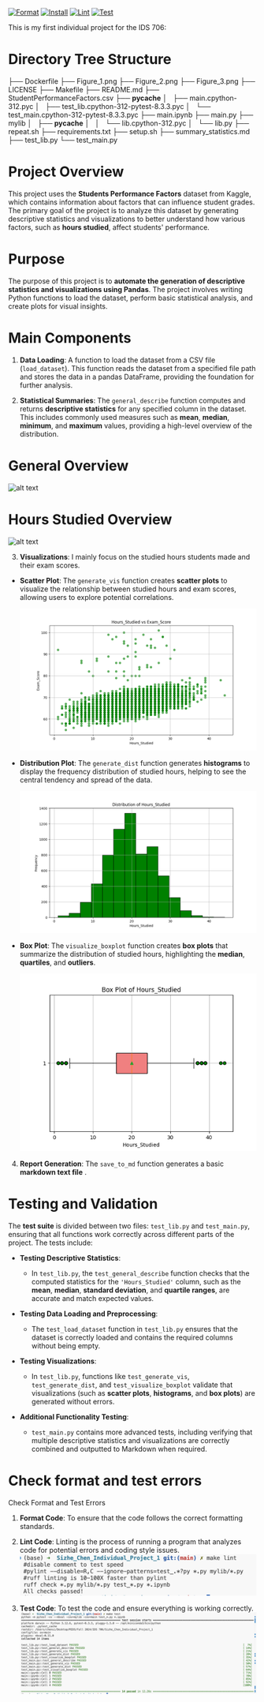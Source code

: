 [![Format](https://github.com/jessc0202/Sizhe_Chen_Individual_Project_1/actions/workflows/format.yml/badge.svg)](https://github.com/jessc0202/Sizhe_Chen_Individual_Project_1/actions/workflows/format.yml)
[![Install](https://github.com/jessc0202/Sizhe_Chen_Individual_Project_1/actions/workflows/install.yml/badge.svg)](https://github.com/jessc0202/Sizhe_Chen_Individual_Project_1/actions/workflows/install.yml)
[![Lint](https://github.com/jessc0202/Sizhe_Chen_Individual_Project_1/actions/workflows/lint.yml/badge.svg)](https://github.com/jessc0202/Sizhe_Chen_Individual_Project_1/actions/workflows/lint.yml)
[![Test](https://github.com/jessc0202/Sizhe_Chen_Individual_Project_1/actions/workflows/test.yml/badge.svg)](https://github.com/jessc0202/Sizhe_Chen_Individual_Project_1/actions/workflows/test.yml)


This is my first individual project for the IDS 706:
# **Directory Tree Structure**
├── Dockerfile
├── Figure_1.png
├── Figure_2.png
├── Figure_3.png
├── LICENSE
├── Makefile
├── README.md
├── StudentPerformanceFactors.csv
├── __pycache__
│   ├── main.cpython-312.pyc
│   ├── test_lib.cpython-312-pytest-8.3.3.pyc
│   └── test_main.cpython-312-pytest-8.3.3.pyc
├── main.ipynb
├── main.py
├── mylib
│   ├── __pycache__
│   │   └── lib.cpython-312.pyc
│   └── lib.py
├── repeat.sh
├── requirements.txt
├── setup.sh
├── summary_statistics.md
├── test_lib.py
└── test_main.py


# **Project Overview**
This project uses the **Students Performance Factors** dataset from Kaggle, which contains information about factors that can influence student grades. The primary goal of the project is to analyze this dataset by generating descriptive statistics and visualizations to better understand how various factors, such as **hours studied**, affect students' performance.

# **Purpose**
The purpose of this project is to **automate the generation of descriptive statistics and visualizations using Pandas**. The project involves writing Python functions to load the dataset, perform basic statistical analysis, and create plots for visual insights.

# **Main Components**
1. **Data Loading**:
   A function to load the dataset from a CSV file (`load_dataset`). This function reads the dataset from a specified file path and stores the data in a pandas DataFrame, providing the foundation for further analysis.

2. **Statistical Summaries**:
   The `general_describe` function computes and returns **descriptive statistics** for any specified column in the dataset. This includes commonly used measures such as **mean**, **median**, **minimum**, and **maximum** values, providing a high-level overview of the distribution.

# **General Overview**

![alt text](summary_statistics.png)

# **Hours Studied Overview**
![alt text](summary_Hours_Studied.png)

3. **Visualizations**: I mainly focus on the studied hours students made and their exam scores.

- **Scatter Plot**: The `generate_vis` function creates **scatter plots** to visualize the relationship between studied hours and exam scores, allowing users to explore potential correlations.

  ![alt text](Figure_1.png)

- **Distribution Plot**: The `generate_dist` function generates **histograms** to display the frequency distribution of studied hours, helping to see the central tendency and spread of the data.

  ![alt text](Figure_2.png)

- **Box Plot**: The `visualize_boxplot` function creates **box plots** that summarize the distribution of studied hours, highlighting the **median**, **quartiles**, and **outliers**.

  ![alt text](Figure_3.png)

4. **Report Generation**:
   The `save_to_md` function generates a basic **markdown text file** .

# **Testing and Validation**

The **test suite** is divided between two files: `test_lib.py` and `test_main.py`, ensuring that all functions work correctly across different parts of the project. The tests include:

- **Testing Descriptive Statistics**: 
  - In `test_lib.py`, the `test_general_describe` function checks that the computed statistics for the `'Hours_Studied'` column, such as the **mean**, **median**, **standard deviation**, and **quartile ranges**, are accurate and match expected values.
  
- **Testing Data Loading and Preprocessing**: 
  - The `test_load_dataset` function in `test_lib.py` ensures that the dataset is correctly loaded and contains the required columns without being empty.
  
- **Testing Visualizations**: 
  - In `test_lib.py`, functions like `test_generate_vis`, `test_generate_dist`, and `test_visualize_boxplot` validate that visualizations (such as **scatter plots**, **histograms**, and **box plots**) are generated without errors.
  
- **Additional Functionality Testing**: 
  - `test_main.py` contains more advanced tests, including verifying that multiple descriptive statistics and visualizations are correctly combined and outputted to Markdown when required.

# **Check format and test errors**
Check Format and Test Errors

1. **Format Code**:
   To ensure that the code follows the correct formatting standards.

2. **Lint Code**:
   Linting is the process of running a program that analyzes code for potential errors and coding style issues. 
    ![alt text](make_lint.png)

3. **Test Code**:
   To test the code and ensure everything is working correctly.
    ![alt text](make_test.png)   





